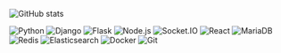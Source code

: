 <!--
**loveclever/loveclever** is a ✨ _special_ ✨ repository because its `README.md` (this file) appears on your GitHub profile.

Here are some ideas to get you started:

- 🔭 I’m currently working on ...
- 🌱 I’m currently learning ...
- 👯 I’m looking to collaborate on ...
- 🤔 I’m looking for help with ...
- 💬 Ask me about ...
- 📫 How to reach me: ...
- 😄 Pronouns: ...
- ⚡ Fun fact: ...
-->

<!-- - 📫 How to reach me: likesclever@gmail.com -->

![GitHub stats](https://github-readme-stats.vercel.app/api?username=loveclever&include_all_commits=true&show_icons=true&hide=stars,issues)

![Python](https://img.shields.io/badge/-Python-3776AB?style=plastic&logo=python&logoColor=white) ![Django](https://img.shields.io/badge/-Django-113127?style=plastic&logo=django&logoColor=white) ![Flask](https://img.shields.io/badge/-Flask-000000?style=plastic&logo=flask&logoColor=white) ![Node.js](https://img.shields.io/badge/-Node.js-339933?style=plastic&logo=node.js&logoColor=white) ![Socket.IO](https://img.shields.io/badge/-Socket.IO-010101?style=plastic&logo=socket.io&logoColor=white) ![React](https://img.shields.io/badge/-React-61DAFB?style=plastic&logo=react&logoColor=white) ![MariaDB](https://img.shields.io/badge/-MariaDB-003545?style=plastic&logo=mariadb&logoColor=white) ![Redis](https://img.shields.io/badge/-Redis-DC382D?style=plastic&logo=redis&logoColor=white) ![Elasticsearch](https://img.shields.io/badge/-Elasticsearch-005571?style=plastic&logo=elasticsearch&logoColor=white) ![Docker](https://img.shields.io/badge/-Docker-2496ED?style=plastic&logo=docker&logoColor=white) ![Git](https://img.shields.io/badge/-Git-F05032?style=plastic&logo=git&logoColor=white)
